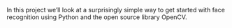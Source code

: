 In this project we’ll look at a surprisingly simple way to get started with face recognition using Python and the open source library OpenCV.
